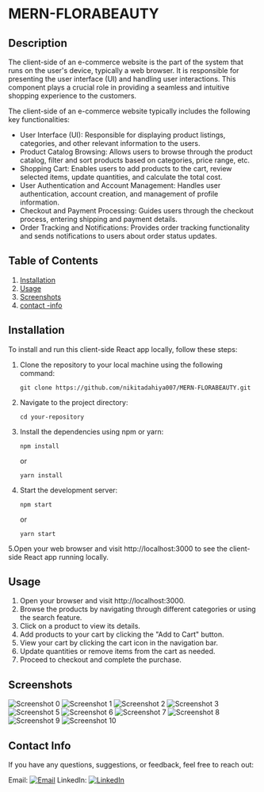 #  MERN-FLORABEAUTY

## Description

The client-side of an e-commerce website is the part of the system that runs on the user's device, typically a web browser. It is responsible for presenting the user interface (UI) and handling user interactions. This component plays a crucial role in providing a seamless and intuitive shopping experience to the customers.

The client-side of an e-commerce website typically includes the following key functionalities:

- User Interface (UI): Responsible for displaying product listings, categories, and other relevant information to the users.
- Product Catalog Browsing: Allows users to browse through the product catalog, filter and sort products based on categories, price range, etc.
- Shopping Cart: Enables users to add products to the cart, review selected items, update quantities, and calculate the total cost.
- User Authentication and Account Management: Handles user authentication, account creation, and management of profile information.
- Checkout and Payment Processing: Guides users through the checkout process, entering shipping and payment details.
- Order Tracking and Notifications: Provides order tracking functionality and sends notifications to users about order status updates.

## Table of Contents

1. [Installation](#installation)
2. [Usage](#usage)
3. [Screenshots](#screenshots)
4. [contact -info](#contact-info)


## Installation


To install and run this client-side React app locally, follow these steps:

1. Clone the repository to your local machine using the following command:

   ```shell
   git clone https://github.com/nikitadahiya007/MERN-FLORABEAUTY.git
2. Navigate to the project directory:
    ```shell
    cd your-repository
3. Install the dependencies using npm or yarn:
    ```shell
    npm install
    ```
    or
    ```shell
    yarn install
    ```
3. Start the development server:
    ```shell
    npm start
    ```
    or
    ```shell
    yarn start
    ```
5.Open your web browser and visit http://localhost:3000 to see the client-side React app running locally.
## Usage

1. Open your browser and visit http://localhost:3000.
2. Browse the products by navigating through different categories or using the search feature.
3. Click on a product to view its details.
4. Add products to your cart by clicking the "Add to Cart" button.
5. View your cart by clicking the cart icon in the navigation bar.
6. Update quantities or remove items from the cart as needed.
7. Proceed to checkout and complete the purchase.
## Screenshots

 
![Screenshot 0](https://i.ibb.co/8Dk3sS2/image.png)
![Screenshot 1](https://i.ibb.co/5LJKrwN/1.png)
![Screenshot 2](https://i.ibb.co/QQVDhqZ/2.png)
![Screenshot 3](https://i.ibb.co/VxJMCqc/3.png)
![Screenshot 5](https://i.ibb.co/sqkcDCt/4.png)
![Screenshot 6](https://i.ibb.co/c6k2GGw/6.png)
![Screenshot 7](https://i.ibb.co/D92mbbL/7.png)
![Screenshot 8](https://i.ibb.co/RHm2X6L/8.png)
![Screenshot 9](https://i.ibb.co/frdJsPb/9.png)
![Screenshot 10](https://i.ibb.co/tPxrd2B/10.png)

## Contact Info

If you have any questions, suggestions, or feedback, feel free to reach out:

Email: 
[![Email](https://i.ibb.co/GVD8Y0c/icons8-email-64.png)](mailto:nikkitasnp@gmail.com)
LinkedIn:
[![LinkedIn](https://i.ibb.co/hKxw1yx/icons8-linkedin-50.png)](https://www.linkedin.com/in/nikita-6254b9214)



